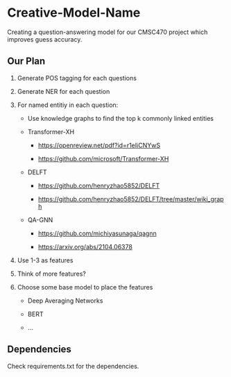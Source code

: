 # Creative-Model-Name

Creating a question-answering model for our CMSC470 project which improves guess accuracy.

## Our Plan

1. Generate POS tagging for each questions

2. Generate NER for each question

3. For named entitiy in each question:

    * Use knowledge graphs to find the top k commonly linked entities

    * Transformer-XH

        * https://openreview.net/pdf?id=r1eIiCNYwS

        * https://github.com/microsoft/Transformer-XH
    
    * DELFT

        * https://github.com/henryzhao5852/DELFT

        * https://github.com/henryzhao5852/DELFT/tree/master/wiki_graph
   
   * QA-GNN
   
        * https://github.com/michiyasunaga/qagnn
        
        * https://arxiv.org/abs/2104.06378


4. Use 1-3 as features

6. Think of more features?

5. Choose some base model to place the features

    * Deep Averaging Networks

    * BERT

    * ...

## Dependencies

Check requirements.txt for the dependencies.
